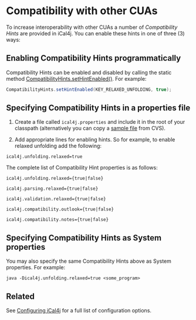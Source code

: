 # Compatibility with other CUAs

To increase interoperability with other CUAs a number of _Compatibility Hints_ are provided in iCal4j. You can enable these hints in one of three (3) ways:

## Enabling Compatibility Hints programmatically

Compatibility Hints can be enabled and disabled by calling the static method [CompatibilityHints.setHintEnabled()](http://javadoc.io/doc/org.mnode.ical4j/ical4j/latest/ical4j.core/net/fortuna/ical4j/util/CompatibilityHints.html#setHintEnabled(java.lang.String,%20boolean)). For example:

```java
CompatibilityHints.setHintEnabled(KEY_RELAXED_UNFOLDING, true);
```

## Specifying Compatibility Hints in a properties file

1. Create a file called `ical4j.properties` and include it in the root of your classpath (alternatively you can copy a [sample file](http://ical4j.cvs.sourceforge.net/viewvc/*checkout*/ical4j/iCal4j/test/ical4j.properties) from CVS).

2. Add appropriate lines for enabling hints. So for example, to enable relaxed unfolding add the following:

```properties
ical4j.unfolding.relaxed=true
```

The complete list of Compatibility Hint properties is as follows:

```properties
ical4j.unfolding.relaxed={true|false}

ical4j.parsing.relaxed={true|false}

ical4j.validation.relaxed={true|false}

ical4j.compatibility.outlook={true|false}

ical4j.compatibility.notes={true|false}
```

## Specifying Compatibility Hints as System properties

You may also specify the same Compatibility Hints above as System properties. For example:

    java -Dical4j.unfolding.relaxed=true <some_program>

## Related

See [Configuring iCal4j](configuring.md) for a full list of configuration options.